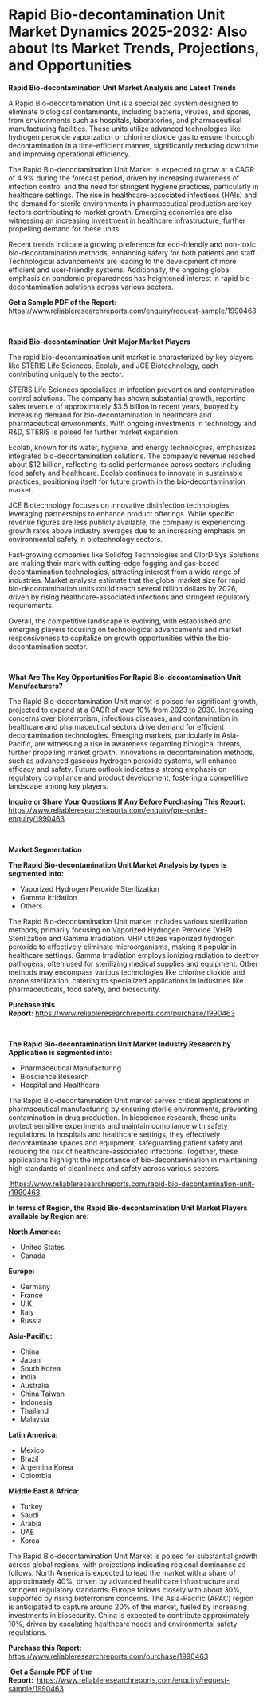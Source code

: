<p><h1>Rapid Bio-decontamination Unit Market Dynamics 2025-2032: Also about Its Market Trends, Projections, and Opportunities</h1></p><p><strong>Rapid Bio-decontamination Unit Market Analysis and Latest Trends</strong></p>
<p><p>A Rapid Bio-decontamination Unit is a specialized system designed to eliminate biological contaminants, including bacteria, viruses, and spores, from environments such as hospitals, laboratories, and pharmaceutical manufacturing facilities. These units utilize advanced technologies like hydrogen peroxide vaporization or chlorine dioxide gas to ensure thorough decontamination in a time-efficient manner, significantly reducing downtime and improving operational efficiency.</p><p>The Rapid Bio-decontamination Unit Market is expected to grow at a CAGR of 4.9% during the forecast period, driven by increasing awareness of infection control and the need for stringent hygiene practices, particularly in healthcare settings. The rise in healthcare-associated infections (HAIs) and the demand for sterile environments in pharmaceutical production are key factors contributing to market growth. Emerging economies are also witnessing an increasing investment in healthcare infrastructure, further propelling demand for these units.</p><p>Recent trends indicate a growing preference for eco-friendly and non-toxic bio-decontamination methods, enhancing safety for both patients and staff. Technological advancements are leading to the development of more efficient and user-friendly systems. Additionally, the ongoing global emphasis on pandemic preparedness has heightened interest in rapid bio-decontamination solutions across various sectors.</p></p>
<p><strong>Get a Sample PDF of the Report:&nbsp;</strong> <a href="https://www.reliableresearchreports.com/enquiry/request-sample/1990463?utm_campaign=3499&utm_medium=2&utm_source=Github&utm_content=ia&utm_term=16042025&utm_id=rapid-bio-decontamination-unit">https://www.reliableresearchreports.com/enquiry/request-sample/1990463</a></p>
<p>&nbsp;</p>
<p><strong>Rapid Bio-decontamination Unit Major Market Players</strong></p>
<p><p>The rapid bio-decontamination unit market is characterized by key players like STERIS Life Sciences, Ecolab, and JCE Biotechnology, each contributing uniquely to the sector.</p><p>STERIS Life Sciences specializes in infection prevention and contamination control solutions. The company has shown substantial growth, reporting sales revenue of approximately $3.5 billion in recent years, buoyed by increasing demand for bio-decontamination in healthcare and pharmaceutical environments. With ongoing investments in technology and R&D, STERIS is poised for further market expansion.</p><p>Ecolab, known for its water, hygiene, and energy technologies, emphasizes integrated bio-decontamination solutions. The company’s revenue reached about $12 billion, reflecting its solid performance across sectors including food safety and healthcare. Ecolab continues to innovate in sustainable practices, positioning itself for future growth in the bio-decontamination market.</p><p>JCE Biotechnology focuses on innovative disinfection technologies, leveraging partnerships to enhance product offerings. While specific revenue figures are less publicly available, the company is experiencing growth rates above industry averages due to an increasing emphasis on environmental safety in biotechnology sectors.</p><p>Fast-growing companies like Solidfog Technologies and ClorDiSys Solutions are making their mark with cutting-edge fogging and gas-based decontamination technologies, attracting interest from a wide range of industries. Market analysts estimate that the global market size for rapid bio-decontamination units could reach several billion dollars by 2026, driven by rising healthcare-associated infections and stringent regulatory requirements.</p><p>Overall, the competitive landscape is evolving, with established and emerging players focusing on technological advancements and market responsiveness to capitalize on growth opportunities within the bio-decontamination sector.</p></p>
<p>&nbsp;</p>
<p><strong>What Are The Key Opportunities For Rapid Bio-decontamination Unit Manufacturers?</strong></p>
<p><p>The Rapid Bio-decontamination Unit market is poised for significant growth, projected to expand at a CAGR of over 10% from 2023 to 2030. Increasing concerns over bioterrorism, infectious diseases, and contamination in healthcare and pharmaceutical sectors drive demand for efficient decontamination technologies. Emerging markets, particularly in Asia-Pacific, are witnessing a rise in awareness regarding biological threats, further propelling market growth. Innovations in decontamination methods, such as advanced gaseous hydrogen peroxide systems, will enhance efficacy and safety. Future outlook indicates a strong emphasis on regulatory compliance and product development, fostering a competitive landscape among key players.</p></p>
<p><strong>Inquire or Share Your Questions If Any Before Purchasing This Report:</strong> <a href="https://www.reliableresearchreports.com/enquiry/pre-order-enquiry/1990463?utm_campaign=3499&utm_medium=2&utm_source=Github&utm_content=ia&utm_term=16042025&utm_id=rapid-bio-decontamination-unit">https://www.reliableresearchreports.com/enquiry/pre-order-enquiry/1990463</a></p>
<p>&nbsp;</p>
<p><strong>Market Segmentation</strong></p>
<p><strong>The Rapid Bio-decontamination Unit Market Analysis by types is segmented into:</strong></p>
<p><ul><li>Vaporized Hydrogen Peroxide Sterilization</li><li>Gamma Irridation</li><li>Others</li></ul></p>
<p><p>The Rapid Bio-decontamination Unit market includes various sterilization methods, primarily focusing on Vaporized Hydrogen Peroxide (VHP) Sterilization and Gamma Irradiation. VHP utilizes vaporized hydrogen peroxide to effectively eliminate microorganisms, making it popular in healthcare settings. Gamma Irradiation employs ionizing radiation to destroy pathogens, often used for sterilizing medical supplies and equipment. Other methods may encompass various technologies like chlorine dioxide and ozone sterilization, catering to specialized applications in industries like pharmaceuticals, food safety, and biosecurity.</p></p>
<p><strong>Purchase this Report:&nbsp;</strong><a href="https://www.reliableresearchreports.com/purchase/1990463?utm_campaign=3499&utm_medium=2&utm_source=Github&utm_content=ia&utm_term=16042025&utm_id=rapid-bio-decontamination-unit">https://www.reliableresearchreports.com/purchase/1990463</a></p>
<p>&nbsp;</p>
<p><strong>The Rapid Bio-decontamination Unit Market Industry Research by Application is segmented into:</strong></p>
<p><ul><li>Pharmaceutical Manufacturing</li><li>Bioscience Research</li><li>Hospital and Healthcare</li></ul></p>
<p><p>The Rapid Bio-decontamination Unit market serves critical applications in pharmaceutical manufacturing by ensuring sterile environments, preventing contamination in drug production. In bioscience research, these units protect sensitive experiments and maintain compliance with safety regulations. In hospitals and healthcare settings, they effectively decontaminate spaces and equipment, safeguarding patient safety and reducing the risk of healthcare-associated infections. Together, these applications highlight the importance of bio-decontamination in maintaining high standards of cleanliness and safety across various sectors.</p></p>
<p><a href="https://www.reliableresearchreports.com/rapid-bio-decontamination-unit-r1990463?utm_campaign=3499&utm_medium=2&utm_source=Github&utm_content=ia&utm_term=16042025&utm_id=rapid-bio-decontamination-unit">&nbsp;https://www.reliableresearchreports.com/rapid-bio-decontamination-unit-r1990463</a></p>
<p><strong>In terms of Region, the Rapid Bio-decontamination Unit Market Players available by Region are:</strong></p>
<p>
    <p> <strong> North America: </strong>
        <ul>
            <li>United States</li>
            <li>Canada</li>
        </ul>
        </p> 
    <p> <strong> Europe: </strong>
        <ul>
            <li>Germany</li>
            <li>France</li>
            <li>U.K.</li>
            <li>Italy</li>
            <li>Russia</li>
        </ul>
        </p> 
    <p> <strong> Asia-Pacific: </strong>
        <ul>
            <li>China</li>
            <li>Japan</li>
            <li>South Korea</li>
            <li>India</li>
            <li>Australia</li>
            <li>China Taiwan</li>
            <li>Indonesia</li>
            <li>Thailand</li>
            <li>Malaysia</li>
        </ul>
        </p> 
    <p> <strong> Latin America: </strong>
        <ul>
            <li>Mexico</li>
            <li>Brazil</li>
            <li>Argentina Korea</li>
            <li>Colombia</li>
        </ul>
        </p> 
    <p> <strong> Middle East & Africa: </strong>
        <ul>
            <li>Turkey</li>
            <li>Saudi</li>
            <li>Arabia</li>
            <li>UAE</li>
            <li>Korea</li>
        </ul>
    </p>
    </p>
<p><p>The Rapid Bio-decontamination Unit Market is poised for substantial growth across global regions, with projections indicating regional dominance as follows: North America is expected to lead the market with a share of approximately 40%, driven by advanced healthcare infrastructure and stringent regulatory standards. Europe follows closely with about 30%, supported by rising bioterrorism concerns. The Asia-Pacific (APAC) region is anticipated to capture around 20% of the market, fueled by increasing investments in biosecurity. China is expected to contribute approximately 10%, driven by escalating healthcare needs and environmental safety regulations.</p></p>
<p><strong>Purchase this Report: </strong><a href="https://www.reliableresearchreports.com/purchase/1990463?utm_campaign=3499&utm_medium=2&utm_source=Github&utm_content=ia&utm_term=16042025&utm_id=rapid-bio-decontamination-unit">https://www.reliableresearchreports.com/purchase/1990463</a></p>
<p>&nbsp;<strong>Get a Sample PDF of the Report:&nbsp;&nbsp;</strong><a href="https://www.reliableresearchreports.com/enquiry/request-sample/1990463?utm_campaign=3499&utm_medium=2&utm_source=Github&utm_content=ia&utm_term=16042025&utm_id=rapid-bio-decontamination-unit">https://www.reliableresearchreports.com/enquiry/request-sample/1990463</a></p>
<p><strong></strong></p>
<p><p></p><p></p><p></p></p>